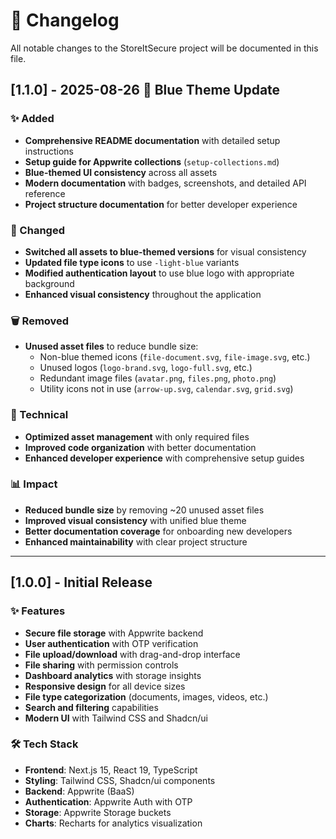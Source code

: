 # 📝 Changelog

All notable changes to the StoreItSecure project will be documented in this file.

## [1.1.0] - 2025-08-26 🔵 Blue Theme Update

### ✨ Added
- **Comprehensive README documentation** with detailed setup instructions
- **Setup guide for Appwrite collections** (`setup-collections.md`)
- **Blue-themed UI consistency** across all assets
- **Modern documentation** with badges, screenshots, and detailed API reference
- **Project structure documentation** for better developer experience

### 🎨 Changed
- **Switched all assets to blue-themed versions** for visual consistency
- **Updated file type icons** to use `-light-blue` variants
- **Modified authentication layout** to use blue logo with appropriate background
- **Enhanced visual consistency** throughout the application

### 🗑️ Removed
- **Unused asset files** to reduce bundle size:
  - Non-blue themed icons (`file-document.svg`, `file-image.svg`, etc.)
  - Unused logos (`logo-brand.svg`, `logo-full.svg`, etc.)
  - Redundant image files (`avatar.png`, `files.png`, `photo.png`)
  - Utility icons not in use (`arrow-up.svg`, `calendar.svg`, `grid.svg`)

### 🔧 Technical
- **Optimized asset management** with only required files
- **Improved code organization** with better documentation
- **Enhanced developer experience** with comprehensive setup guides

### 📊 Impact
- **Reduced bundle size** by removing ~20 unused asset files
- **Improved visual consistency** with unified blue theme
- **Better documentation coverage** for onboarding new developers
- **Enhanced maintainability** with clear project structure

---

## [1.0.0] - Initial Release

### ✨ Features
- **Secure file storage** with Appwrite backend
- **User authentication** with OTP verification
- **File upload/download** with drag-and-drop interface
- **File sharing** with permission controls
- **Dashboard analytics** with storage insights
- **Responsive design** for all device sizes
- **File type categorization** (documents, images, videos, etc.)
- **Search and filtering** capabilities
- **Modern UI** with Tailwind CSS and Shadcn/ui

### 🛠️ Tech Stack
- **Frontend**: Next.js 15, React 19, TypeScript
- **Styling**: Tailwind CSS, Shadcn/ui components
- **Backend**: Appwrite (BaaS)
- **Authentication**: Appwrite Auth with OTP
- **Storage**: Appwrite Storage buckets
- **Charts**: Recharts for analytics visualization
